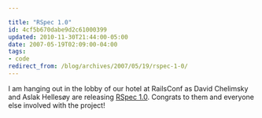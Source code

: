 ```yaml
---

title: "RSpec 1.0"
id: 4cf5b670dabe9d2c61000399
updated: 2010-11-30T21:44:00-05:00
date: 2007-05-19T02:09:00-04:00
tags:
- code
redirect_from: /blog/archives/2007/05/19/rspec-1-0/
---
```


I am hanging out in the lobby of our hotel at RailsConf as David Chelimsky and Aslak Hellesøy are releasing [RSpec 1.0](http://rspec.rubyforge.org). Congrats to them and everyone else involved with the project!
